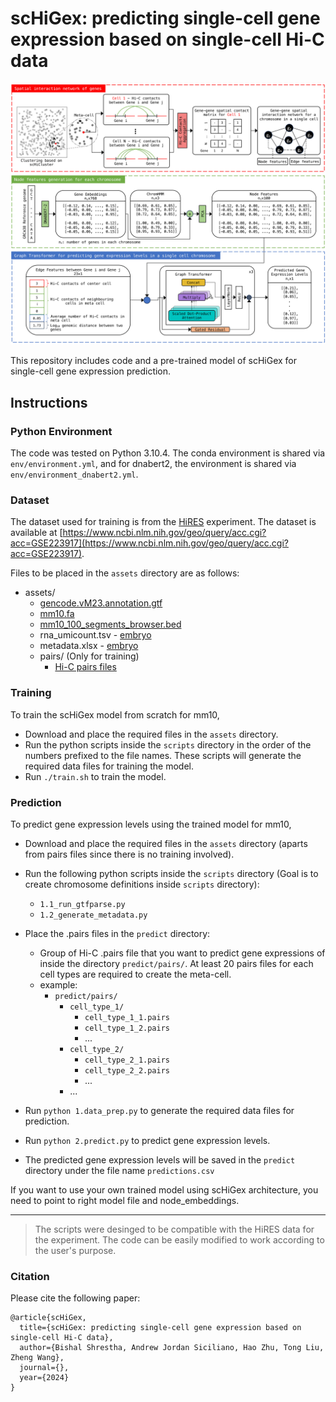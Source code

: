# scHiGex: predicting single-cell gene expression based on single-cell Hi-C data

![Architecture](architecture.jpg)

This repository includes code and a pre-trained model of scHiGex for single-cell gene expression prediction.

## Instructions

### Python Environment
The code was tested on Python 3.10.4. The conda environment is shared via `env/environment.yml`, and for dnabert2, the environment is shared via `env/environment_dnabert2.yml`.

### Dataset
The dataset used for training is from the [HiRES](    https://www.science.org/doi/10.1126/science.adg3797) experiment. The dataset is available at [https://www.ncbi.nlm.nih.gov/geo/query/acc.cgi?acc=GSE223917](https://www.ncbi.nlm.nih.gov/geo/query/acc.cgi?acc=GSE223917).

Files to be placed in the `assets` directory are as follows:
- assets/
    - [gencode.vM23.annotation.gtf](https://ftp.ebi.ac.uk/pub/databases/gencode/Gencode_mouse/release_M23/gencode.vM23.annotation.gtf.gz)
    - [mm10.fa](https://hgdownload.soe.ucsc.edu/goldenPath/mm10/bigZips/mm10.fa.gz)
    - [mm10_100_segments_browser.bed](https://public.hoffman2.idre.ucla.edu/ernst/2K9RS//full_stack/full_stack_annotation_public_release/mm10/mm10_100_segments_browser.bed.gz)
    - rna_umicount.tsv - [embryo](https://www.ncbi.nlm.nih.gov/geo/download/?acc=GSE223917&format=file&file=GSE223917%5FHiRES%5Femb%2Erna%2Eumicount%2Etsv%2Egz)
    - metadata.xlsx - [embryo](https://www.ncbi.nlm.nih.gov/geo/download/?acc=GSE223917&format=file&file=GSE223917%5FHiRES%5Femb%5Fmetadata%2Exlsx)
    - pairs/ (Only for training)
        - [Hi-C pairs files](https://www.ncbi.nlm.nih.gov/geo/download/?acc=GSE223917&format=file)


### Training
To train the scHiGex model from scratch for mm10, 
- Download and place the required files in the `assets` directory.
- Run the python scripts inside the `scripts` directory in the order of the numbers prefixed to the file names. These scripts will generate the required data files for training the model.
- Run `./train.sh` to train the model.

### Prediction
To predict gene expression levels using the trained model for mm10,

- Download and place the required files in the `assets` directory (aparts from pairs files since there is no training involved).
- Run the following python scripts inside the `scripts` directory (Goal is to create chromosome definitions inside `scripts` directory):
    - `1.1_run_gtfparse.py`
    - `1.2_generate_metadata.py`
    
- Place the .pairs files in the `predict` directory:
    - Group of Hi-C .pairs file that you want to predict gene expressions of inside the directory `predict/pairs/`. At least 20 pairs files for each cell types are required to create the meta-cell.
    - example:
        - `predict/pairs/`
            - `cell_type_1/`
                - `cell_type_1_1.pairs`
                - `cell_type_1_2.pairs`
                - ...
            - `cell_type_2/`
                - `cell_type_2_1.pairs`
                - `cell_type_2_2.pairs`
                - ...
            - ...

- Run `python 1.data_prep.py` to generate the required data files for prediction.
- Run `python 2.predict.py` to predict gene expression levels.
- The predicted gene expression levels will be saved in the `predict` directory under the file name `predictions.csv`

 If you want to use your own trained model using scHiGex architecture, you need to point to right model file and node_embeddings.

<hr>

> The scripts were desinged to be compatible with the HiRES data for the experiment. The code can be easily modified to work according to the user's purpose.


### Citation
Please cite the following paper:
``` 
@article{scHiGex,
  title={scHiGex: predicting single-cell gene expression based on single-cell Hi-C data},
  author={Bishal Shrestha, Andrew Jordan Siciliano, Hao Zhu, Tong Liu, Zheng Wang},
  journal={},
  year={2024}
}
```